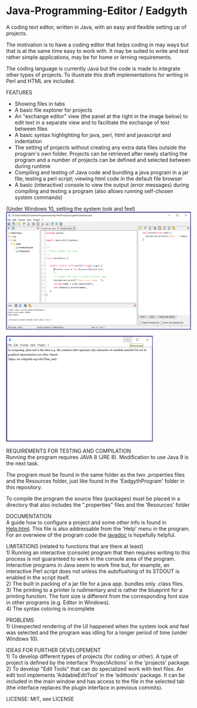 # Java-Programming-Editor / Eadgyth
A coding text editor, written in Java, with an easy and flexible setting up of projects.
<p>
The motivation is to have a coding editor that helps coding in may ways but that is at the
same time easy to work with. It may be suited to write and test rather simple applications, may
be for home or lerning requirements.
<p>
The coding language is currently Java but the code is made to integrate other types of projects.
To illustrate this draft implementations for writing in Perl and HTML are included.
<p>
FEATURES<br>
<ul>
   <li>Showing files in tabs</li>
   <li>A basic file explorer for projects</i>
   <li>An "exchange editor" view (the panel at the right in the image below) to edit text
   in a separate view and to facilitate the exchange of text between files</li>
   <li>A basic syntax highlighting for java, perl, html and javascript and indentation</li>
   <li>The setting of projects without creating any extra data files outside the program's
   own folder. Projects can be retrieved after newly starting the program and a number
   of projects can be defined and selected between during runtime</li>
   <li>Compiling and testing of Java code and bundling a java program in a jar file; testing
   a perl script; viewing html code in the default file browser</li>
   <li>A basic (interactive) console to view the output (error messages) during compiling
   and testing a program (also allows running self-chosen system commands)</li>
</ul>
(Under Windows 10, setting the system look and feel)<br>
<img src="Screenshots/Windows10SystemLAF.png" width="550"/>
<p>
<img src="Screenshots/SimpleEditorView.png" width="400"/>
<p>
REQUIREMENTS FOR TESTING AND COMPILATION<br>
Running the program requires JAVA 8 (JRE 8). Modification to use Java 9 is the next task.
<p>
The program must be found in the same folder as the two .properties files and the Resources
folder, just like found in the 'EadgythProgram' folder in this repository.<p>
To compile the program the source files (packages) must be placed in a directory that also
includes the ".properties" files and the 'Resources' folder
<p>
DOCUMENTATION<br>
A guide how to configure a project and some other info is found in
<a href="https://rawgit.com/Eadgyth/Java-Programming-Editor/master/EadgythProgram/Resources/Help.html">Help.html</a>.
This file is also addressable from the 'Help' menu in the program. For an overwiew of the
program code the
<a href="https://rawgit.com/Eadgyth/Java-Programming-Editor/master/javadoc/index.html">javadoc</a>
is hopefully helpful.
<p>
LIMITATIONS (related to functions that are there at least)<br> 
1) Running an interactive (console) program that then requires writing to this process is not
guaranteed to work in the console area of the program. Interactive programs in Java seem to
work fine but, for example, an interactive Perl script does not unless the autoflushing of its
STDOUT is enabled in the script itself.
<br>
2) The built in packing of a jar file for a java app. bundles only .class files.
<br>
3) The printing to a printer is rudimentary and is rather the blueprint for a printing function.
The font size is different from the corresponding font size in other programs (e.g. Editor in Windows).
<br>
4) The syntax coloring is incomplete
<p>
PROBLEMS <br>
1) Unexpected rendering of the UI happened when the system look and feel was selected and the
program was idling for a longer period of time (under Windows 10).<br>
<p>
IDEAS FOR FURTHER DEVELOPEMENT<br>
1) To develop different types of projects (for coding or other). A type of project is defined by
   the interface 'ProjectActions' in the 'projects' package.<br>
2) To develop "Edit Tools" that can do specialized work with text files. An edit tool implements
   'AddableEditTool' in the 'edittools' package. It can be included in the main window and has
   access to the file in the selected tab (the interface replaces the plugin interface in previous
   commits).
<p>
LICENSE: MIT, see LICENSE<br>
